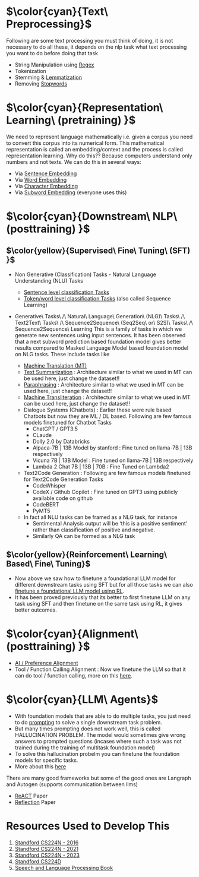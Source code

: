# $\color{cyan}{Text\ Preprocessing}$
Following are some text processing you must think of doing, it is not necessary to do all these, it depends on the nlp task what text processing you want to do before doing that task
- String Manipulation using [Regex](https://www.rexegg.com/regex-quickstart.html)
- Tokenization
- Stemming & [Lemmatization](https://github.com/khetansarvesh/NLP/blob/main/Preprocessing/Stemming_Lemmetization.ipynb)
- Removing [Stopwords](https://github.com/khetansarvesh/NLP/blob/main/Preprocessing/Stopwords.ipynb)










# $\color{cyan}{Representation\ Learning\  (pretraining) }$
We need to represent language mathematically i.e. given a corpus you need to convert this corpus into its numerical form. This mathematical representation is called an embedding/context and the process is called representation learning. Why do this?? Because computers understand only numbers and not texts. We can do this in several ways:
- Via [Sentence Embedding](https://github.com/khetansarvesh/NLP/tree/main/Representation-Learning/Sentence-RL)
- Via [Word Embedding](https://github.com/khetansarvesh/NLP/tree/main/Representation-Learning/Word-RL)
- Via [Character Embedding](https://github.com/khetansarvesh/NLP/tree/main/Representation-Learning/Char-RL)
- Via [Subword Embedding](https://github.com/khetansarvesh/NLP/tree/main/Representation-Learning/SubWord-RL) (everyone uses this)








# $\color{cyan}{Downstream\ NLP\  (posttraining) }$
## $\color{yellow}{Supervised\ Fine\ Tuning\ (SFT) }$
- Non Generative (Classification) Tasks - Natural Language Understanding (NLU) Tasks
  - [Sentence level classification Tasks](https://github.com/khetansarvesh/NLP/tree/main/unitask_downstream_nlp/Sentence-Level-Classification)
  - [Token/word level classification Tasks](https://github.com/khetansarvesh/NLP/tree/main/unitask_downstream_nlp/Word-Level-Classification) (also called Sequence Learning)

- Generative\ Tasks\ /\ Natural\ Language\ Generation\ (NLG)\ Tasks\ /\ Text2Text\ Tasks\ /\ Sequence2Sequence\ (Seq2Seq\ or\ S2S)\ Tasks\ /\ Sequence2Sequence\ Learning
This is a family of tasks in which we generate new sentences using input sentences. It has been observed that a next subword prediction based foundation model gives better results compared to Masked Language Model based foundation model on NLG tasks. These include tasks like
  - [Machine Translation (MT)](https://github.com/khetansarvesh/NLP/blob/main/unitask_downstream_nlp/Machine-Translation/README.md)
  - [Text Summarization](https://github.com/khetansarvesh/NLP/tree/main/unitask_downstream_nlp/text_summarization) : Architecture similar to what we used in MT can be used here, just change the dataset!!
  - [Paraphrasing](https://github.com/khetansarvesh/NLP/blob/main/unitask_downstream_nlp/imgs/paraphrase.png) : Architecture similar to what we used in MT can be used here, just change the dataset!!
  - [Machine Transliteration](https://github.com/khetansarvesh/NLP/blob/main/unitask_downstream_nlp/imgs/trans.png) : Architecture similar to what we used in MT can be used here, just change the dataset!!
  - Dialogue Systems (Chatbots) : Earlier these were rule based Chatbots but now they are ML / DL based. Following are few famous models finetuned for Chatbot Tasks
      - ChatGPT / GPT3.5
      - CLaude
      - Dolly 2.0 by Databricks
      - Alpaca-7B | 13B Model by stanford : Fine tuned on llama-7B | 13B respectively
      - Vicuna 7B | 13B Model : Fine tuned on llama-7B | 13B respectively
      - Lambda 2 Chat 7B | 13B | 70B : Fine Tuned on Lambda2
  - Text2Code Generation : Following are few famous models finetuned for Text2Code Generation Tasks
      - CodeWhisper
      - CodeX / Github Copilot : Fine tuned on GPT3 using publicly available code on github
      - CodeBERT
      - PyMT5
  - In fact all NLU tasks can be framed as a NLG task, for instance
     - Sentimental Analysis output will be ‘this is a positive sentiment’ rather than classification of positive and negative.
     - Similarly QA can be formed as a NLG task






## $\color{yellow}{Reinforcement\ Learning\ Based\ Fine\ Tuning}$
- Now above we saw how to finetune a foundational LLM model for different downstream tasks using SFT but for all those tasks we can also [finetune a foundational LLM model using RL](https://khetansarvesh.medium.com/llm-fine-tuning-using-rl-for-reasoning-857f9db05ba6).
- It has been proved previously that its better to first finetune LLM on any task using SFT and then finetune on the same task using RL, it gives better outcomes.









# $\color{cyan}{Alignment\ (posttraining) }$
- [AI / Preference Alignment](https://khetansarvesh.medium.com/preference-alignment-0b67777fa7af)
- Tool / Function Calling Alignment : Now we finetune the LLM so that it can do tool / function calling, more on this [here](https://huggingface.co/learn/agents-course/en/bonus-unit1/introduction).







# $\color{cyan}{LLM\ Agents\}$
- With foundation models that are able to do multiple tasks, you just need to do [prompting](https://www.promptingguide.ai/) to solve a single downstream task problem.
- But many times prompting does not work well, this is called HALLUCINATION PROBLEM. The model would sometimes give wrong answers to prompted questions (incases where such a task was not trained during the training of multitask foundation model)
- To solve this hallucination probelm you can finetune the foundation models for specific tasks.
-  More about this [here](https://github.com/khetansarvesh/NLP/tree/main/unitask_downstream_nlp)


There are many good frameworks but some of the good ones are Langraph and Autogen (supports communication between llms)
- [ReACT](https://arxiv.org/pdf/2210.03629) Paper
- [Reflection](https://proceedings.neurips.cc/paper_files/paper/2023/file/1b44b878bb782e6954cd888628510e90-Paper-Conference.pdf) Paper







# Resources Used to Develop This
1. [Standford CS224N - 2016](https://www.youtube.com/playlist?list=PLoROMvodv4rOhcuXMZkNm7j3fVwBBY42z)
2. [Standford CS224N - 2021](https://www.youtube.com/watch?v=rmVRLeJRkl4&list=PLoROMvodv4rMFqRtEuo6SGjY4XbRIVRd4)
3. [Standford CS224N - 2023](https://www.youtube.com/watch?v=LWMzyfvuehA&list=PL613dYIGMXoZ0Wl6tj8VvHaFUTAWE8fbW)
4. [Standford CS224D](https://www.youtube.com/playlist?list=PLlJy-eBtNFt4CSVWYqscHDdP58M3zFHIG)
5. [Speech and Language Processing Book](https://web.stanford.edu/~jurafsky/slp3/)
